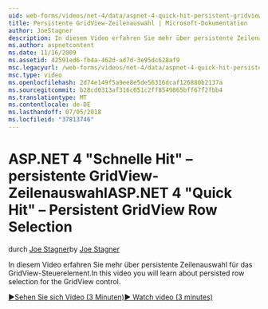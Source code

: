 ```yaml
---
uid: web-forms/videos/net-4/data/aspnet-4-quick-hit-persistent-gridview-row-selection
title: Persistente GridView-Zeilenauswahl | Microsoft-Dokumentation
author: JoeStagner
description: In diesem Video erfahren Sie mehr über persistente Zeilenauswahl für das GridView-Steuerelement.
ms.author: aspnetcontent
ms.date: 11/16/2009
ms.assetid: 42591ed6-fb4a-462d-ad7d-3e95dc628af9
msc.legacyurl: /web-forms/videos/net-4/data/aspnet-4-quick-hit-persistent-gridview-row-selection
msc.type: video
ms.openlocfilehash: 2d74e149f5a9ee8e5de56316dcaf126880b2137a
ms.sourcegitcommit: b28cd0313af316c051c2ff8549865bff67f2fbb4
ms.translationtype: MT
ms.contentlocale: de-DE
ms.lasthandoff: 07/05/2018
ms.locfileid: "37813746"
---
```

<a name="aspnet-4-quick-hit--persistent-gridview-row-selection"></a><span data-ttu-id="d7ec1-103">ASP.NET 4 "Schnelle Hit" – persistente GridView-Zeilenauswahl</span><span class="sxs-lookup"><span data-stu-id="d7ec1-103">ASP.NET 4 "Quick Hit" – Persistent GridView Row Selection</span></span>
====================
<span data-ttu-id="d7ec1-104">durch [Joe Stagner](https://github.com/JoeStagner)</span><span class="sxs-lookup"><span data-stu-id="d7ec1-104">by [Joe Stagner](https://github.com/JoeStagner)</span></span>

<span data-ttu-id="d7ec1-105">In diesem Video erfahren Sie mehr über persistente Zeilenauswahl für das GridView-Steuerelement.</span><span class="sxs-lookup"><span data-stu-id="d7ec1-105">In this video you will learn about persisted row selection for the GridView control.</span></span> 

[<span data-ttu-id="d7ec1-106">&#9654;Sehen Sie sich Video (3 Minuten)</span><span class="sxs-lookup"><span data-stu-id="d7ec1-106">&#9654; Watch video (3 minutes)</span></span>](https://channel9.msdn.com/Blogs/ASP-NET-Site-Videos/aspnet-4-quick-hit-persistent-gridview-row-selection)

